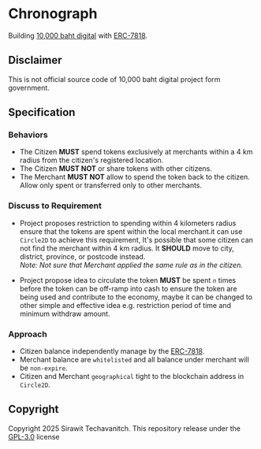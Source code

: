 # Chronograph

Building [10,000 baht digital](https://www.bangkokpost.com/topics/2666628/10-000-baht-digital-money-handout) with [ERC-7818](https://eips.ethereum.org/EIPS/eip-7818).

## Disclaimer

This is not official source code of 10,000 baht digital project form government.

## Specification

### Behaviors

- The Citizen **MUST** spend tokens exclusively at merchants within a 4 km radius from the citizen's registered location.
- The Citizen **MUST NOT** or share tokens with other citizens.
- The Merchant **MUST NOT** allow to spend the token back to the citizen. Allow only spent or transferred only to other merchants.

### Discuss to Requirement

- Project proposes restriction to spending within 4 kilometers radius ensure that the tokens are spent within the local merchant.it can use `Circle2D` to achieve this requirement, It's possible that some citizen can not find the merchant within 4 km radius. It **SHOULD** move to city, district, province, or postcode instead.  
_Note: Not sure that Merchant applied the same rule as in the citizen._
  
- Project propose idea to circulate the token **MUST** be spent _`n`_ times before the token can be off-ramp into cash to ensure the token are being used and contribute to the economy, maybe it can be changed to other simple and effective idea e.g. restriction period of time and minimum withdraw amount.

### Approach

- Citizen balance independently manage by the [ERC-7818](https://eips.ethereum.org/EIPS/eip-7818).
- Merchant balance are `whitelisted` and all balance under merchant will be `non-expire`.
- Citizen and Merchant `geographical` tight to the blockchain address in `Circle2D`.

## Copyright

Copyright 2025 Sirawit Techavanitch. This repository release under the [GPL-3.0](./LICENSE) license